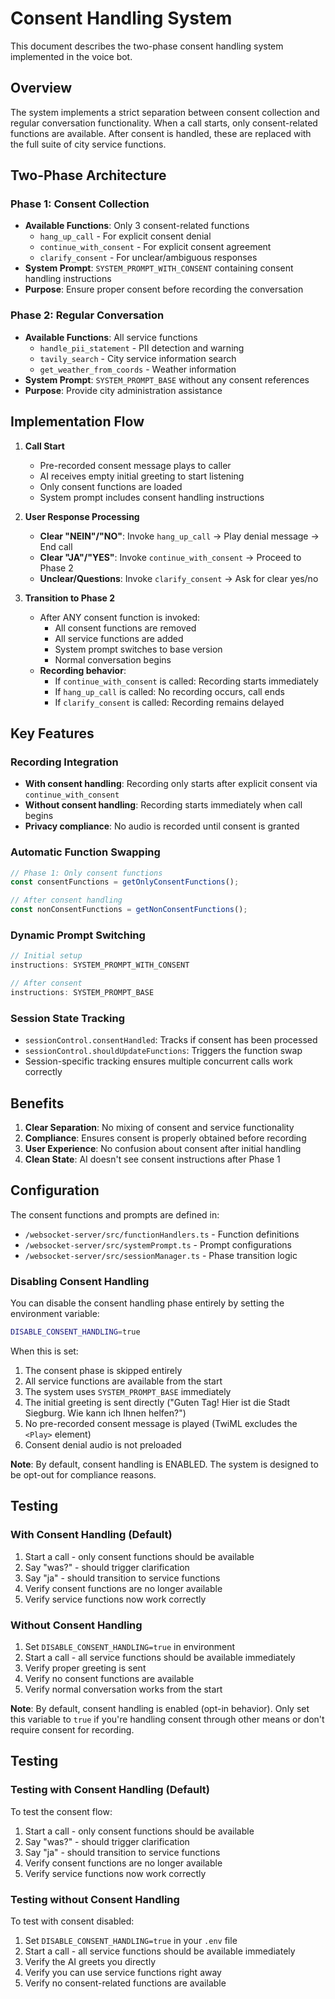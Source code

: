 # Consent Handling System

This document describes the two-phase consent handling system implemented in the voice bot.

## Overview

The system implements a strict separation between consent collection and regular conversation functionality. When a call starts, only consent-related functions are available. After consent is handled, these are replaced with the full suite of city service functions.

## Two-Phase Architecture

### Phase 1: Consent Collection
- **Available Functions**: Only 3 consent-related functions
  - `hang_up_call` - For explicit consent denial
  - `continue_with_consent` - For explicit consent agreement  
  - `clarify_consent` - For unclear/ambiguous responses
- **System Prompt**: `SYSTEM_PROMPT_WITH_CONSENT` containing consent handling instructions
- **Purpose**: Ensure proper consent before recording the conversation

### Phase 2: Regular Conversation
- **Available Functions**: All service functions
  - `handle_pii_statement` - PII detection and warning
  - `tavily_search` - City service information search
  - `get_weather_from_coords` - Weather information
- **System Prompt**: `SYSTEM_PROMPT_BASE` without any consent references
- **Purpose**: Provide city administration assistance

## Implementation Flow

1. **Call Start**
   - Pre-recorded consent message plays to caller
   - AI receives empty initial greeting to start listening
   - Only consent functions are loaded
   - System prompt includes consent handling instructions

2. **User Response Processing**
   - **Clear "NEIN"/"NO"**: Invoke `hang_up_call` → Play denial message → End call
   - **Clear "JA"/"YES"**: Invoke `continue_with_consent` → Proceed to Phase 2
   - **Unclear/Questions**: Invoke `clarify_consent` → Ask for clear yes/no

3. **Transition to Phase 2**
   - After ANY consent function is invoked:
     - All consent functions are removed
     - All service functions are added
     - System prompt switches to base version
     - Normal conversation begins
   - **Recording behavior**:
     - If `continue_with_consent` is called: Recording starts immediately
     - If `hang_up_call` is called: No recording occurs, call ends
     - If `clarify_consent` is called: Recording remains delayed

## Key Features

### Recording Integration
- **With consent handling**: Recording only starts after explicit consent via `continue_with_consent`
- **Without consent handling**: Recording starts immediately when call begins
- **Privacy compliance**: No audio is recorded until consent is granted

### Automatic Function Swapping
```typescript
// Phase 1: Only consent functions
const consentFunctions = getOnlyConsentFunctions();

// After consent handling
const nonConsentFunctions = getNonConsentFunctions();
```

### Dynamic Prompt Switching
```typescript
// Initial setup
instructions: SYSTEM_PROMPT_WITH_CONSENT

// After consent
instructions: SYSTEM_PROMPT_BASE
```

### Session State Tracking
- `sessionControl.consentHandled`: Tracks if consent has been processed
- `sessionControl.shouldUpdateFunctions`: Triggers the function swap
- Session-specific tracking ensures multiple concurrent calls work correctly

## Benefits

1. **Clear Separation**: No mixing of consent and service functionality
2. **Compliance**: Ensures consent is properly obtained before recording
3. **User Experience**: No confusion about consent after initial handling
4. **Clean State**: AI doesn't see consent instructions after Phase 1

## Configuration

The consent functions and prompts are defined in:
- `/websocket-server/src/functionHandlers.ts` - Function definitions
- `/websocket-server/src/systemPrompt.ts` - Prompt configurations
- `/websocket-server/src/sessionManager.ts` - Phase transition logic

### Disabling Consent Handling

You can disable the consent handling phase entirely by setting the environment variable:

```bash
DISABLE_CONSENT_HANDLING=true
```

When this is set:
1. The consent phase is skipped entirely
2. All service functions are available from the start
3. The system uses `SYSTEM_PROMPT_BASE` immediately
4. The initial greeting is sent directly ("Guten Tag! Hier ist die Stadt Siegburg. Wie kann ich Ihnen helfen?")
5. No pre-recorded consent message is played (TwiML excludes the `<Play>` element)
6. Consent denial audio is not preloaded

**Note**: By default, consent handling is ENABLED. The system is designed to be opt-out for compliance reasons.

## Testing

### With Consent Handling (Default)
1. Start a call - only consent functions should be available
2. Say "was?" - should trigger clarification
3. Say "ja" - should transition to service functions
4. Verify consent functions are no longer available
5. Verify service functions now work correctly

### Without Consent Handling
1. Set `DISABLE_CONSENT_HANDLING=true` in environment
2. Start a call - all service functions should be available immediately
3. Verify proper greeting is sent
4. Verify no consent functions are available
5. Verify normal conversation works from the start

**Note**: By default, consent handling is enabled (opt-in behavior). Only set this variable to `true` if you're handling consent through other means or don't require consent for recording.

## Testing

### Testing with Consent Handling (Default)
To test the consent flow:
1. Start a call - only consent functions should be available
2. Say "was?" - should trigger clarification
3. Say "ja" - should transition to service functions
4. Verify consent functions are no longer available
5. Verify service functions now work correctly

### Testing without Consent Handling
To test with consent disabled:
1. Set `DISABLE_CONSENT_HANDLING=true` in your `.env` file
2. Start a call - all service functions should be available immediately
3. Verify the AI greets you directly
4. Verify you can use service functions right away
5. Verify no consent-related functions are available